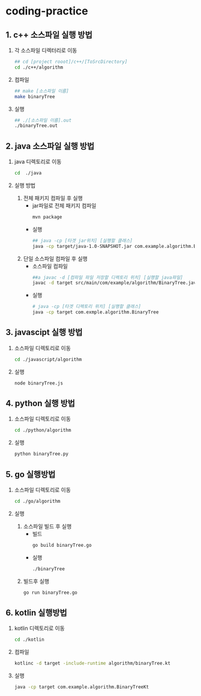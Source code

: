 # coding-practice


## 1. c++ 소스파일 실행 방법

1. 각 소스파일 디렉터리로 이동
	```sh
	## cd [project rooot]/c++/[ToSrcDirectory]
	cd ./c++/algorithm
	```
1. 컴파일
	```sh
	## make [소스파일 이름]
	make binaryTree
	```
1. 실행
	```sh
	## ./[소스파일 이름].out
	./binaryTree.out
	```


## 2. java 소스파일 실행 방법

1. java 디렉토리로 이동
	```sh
	cd  ./java
	```

2. 실행 방법
	1. 전체 패키지 컴파일 후 실행 
		- jar파일로 전체 패키지 컴파일
			```sh
			mvn package
			```
		- 실행
			```sh
			## java -cp [타겟 jar위치] [실행할 클래스] 
			java -cp target/java-1.0-SNAPSHOT.jar com.example.algorithm.BinaryTree
			```
	2. 단일 소스파일 컴파일 후 실행 
		- 소스파일 컴파일
			```sh
			##a javac -d [컴파일 파일 저장할 디렉토리 위치] [실행할 java파일]
			javac -d target src/main/com/example/algorithm/BinaryTree.java
			```
		- 실행
			```sh
			# java -cp [타겟 디렉토리 위치] [실행할 클래스]
			java -cp target com.exmple.algorithm.BinaryTree
			```
	
## 3. javascipt 실행 방법

1. 소스파일 디렉토리로 이동
	```sh
	cd ./javascript/algorithm
	```
2. 실행 
	```sh
	node binaryTree.js
	```

## 4. python 실행 방법
1. 소스파일 디렉토리로 이동
	```sh
	cd ./python/algorithm
	```

2. 실행 
	```sh
	python binaryTree.py
	```

## 5. go 실행방법

1. 소스파일 디렉토리로 이동 
	```sh
	cd ./go/algorithm
	```


2. 실행 
	1. 소스파일 빌드 후 실행
		- 빌드
			```sh
			go build binaryTree.go
			```
		- 실행 
			```sh
			./binaryTree
			```
	2. 빌드후 실행 
		```sh
		go run binaryTree.go
		```

## 6. kotlin 실행방법 

1. kotlin 디렉토리로 이동 
	```sh
	cd ./kotlin
	```

2. 컴파일
	```sh
	kotlinc -d target -include-runtime algorithm/binaryTree.kt 
	```

3. 실행
	```sh
	java -cp target com.example.algorithm.BinaryTreeKt
	```


